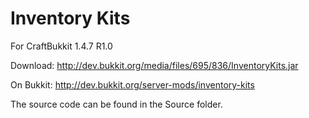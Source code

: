 Inventory Kits
==============
For CraftBukkit 1.4.7 R1.0

Download: http://dev.bukkit.org/media/files/695/836/InventoryKits.jar

On Bukkit: http://dev.bukkit.org/server-mods/inventory-kits

The source code can be found in the Source folder.
